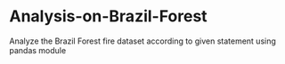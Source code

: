 # Analysis-on-Brazil-Forest
Analyze the Brazil Forest fire dataset according to given statement using pandas module
